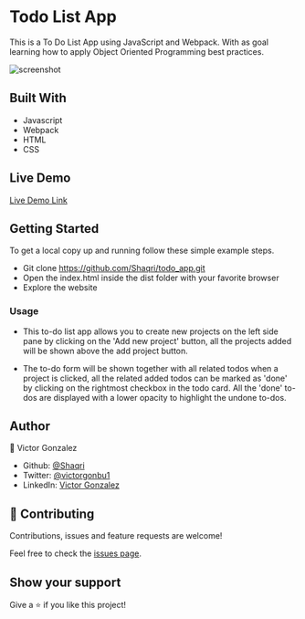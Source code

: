 # Todo List App

This is a To Do List App using JavaScript and Webpack. With as goal learning how to apply Object Oriented Programming best practices.

![screenshot](./src/imgs/SCREENSHOT.PNG)


## Built With

- Javascript
- Webpack
- HTML
- CSS

## Live Demo

[Live Demo Link]()


## Getting Started

To get a local copy up and running follow these simple example steps.

- Git clone https://github.com/Shaqri/todo_app.git
- Open the index.html inside the dist folder with your favorite browser
- Explore the website

### Usage

- This to-do list app allows you to create new projects on the left side pane by clicking on the 'Add new project' button, all the projects added will be shown above the add project button.

- The to-do form will be shown together with all related todos when a project is clicked, all the related added todos can be marked as 'done' by clicking on the rightmost checkbox in the todo card. All the 'done' to-dos are displayed with a lower opacity to highlight the undone to-dos.

## Author
👤 Victor Gonzalez

- Github: [@Shaqri](https://github.com/shaqri)
- Twitter: [@victorgonbu1](https://twitter.com/Victorgonbu1)
- LinkedIn: [Victor Gonzalez](https://www.linkedin.com/in/victor-manuel-gonzalez-buitrago/)

## 🤝 Contributing

Contributions, issues and feature requests are welcome!

Feel free to check the [issues page](issues/).

## Show your support

Give a ⭐️ if you like this project!